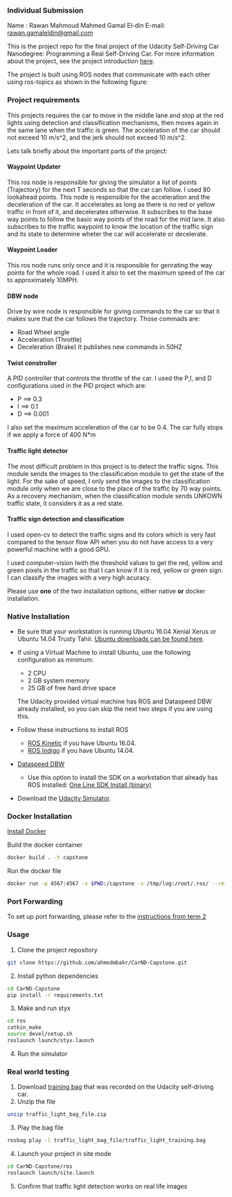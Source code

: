 ### Individual Submission
Name : Rawan Mahmoud Mahmed Gamal El-din
E-mail: rawan.gamaleldin@gmail.com

This is the project repo for the final project of the Udacity Self-Driving Car Nanodegree: Programming a Real Self-Driving Car. For more information about the project, see the project introduction [here](https://classroom.udacity.com/nanodegrees/nd013/parts/6047fe34-d93c-4f50-8336-b70ef10cb4b2/modules/e1a23b06-329a-4684-a717-ad476f0d8dff/lessons/462c933d-9f24-42d3-8bdc-a08a5fc866e4/concepts/5ab4b122-83e6-436d-850f-9f4d26627fd9).

The project is built using ROS nodes that communicate with each other using ros-topics as shown in the following figure:


### Project requirements
This projects requires the car to move in the middle lane and stop at the red lights using detection and classification mechanisms, then moves again in the same lane when the traffic is green.
The acceleration of the car should not exceed 10 m/s^2, and the jerk should not exceed 10 m/s^2.

Lets talk briefly about the important parts of the project:

#### Waypoint Updater
This ros node is responsible for giving the simulator a list of points (Trajectory) for the next T seconds so that the car can follow.
I used 80 lookahead points.
This node is responsible for the acceleration and the deceleration of the car.
It accelerates as long as there is no red or yellow traffic in front of it, and decelerates otherwise.
It subscribes to the base way points to follow the basic way points of the road for the mid lane.
It also subscribes to the traffic waypoint to know the location of the traffic sign and its state to determine wheter the car will accelerate or decelerate.

#### Waypoint Loader
This ros node runs only once and it is responsible for genrating the way points for the whole road.
I used it also to set the maximum speed of the car to approximately 10MPH.

#### DBW node
Drive by wire node is responsible for giving commands to the car so that it makes sure that the car follows the trajectory.
Those commads are:
 - Road Wheel angle
 - Acceleration (Throttle)
 - Deceleration (Brake)
 It publishes new commands in 50HZ
 
#### Twist constroller
A PID controller that controls the throttle of the car. I used the P,I, and D configurations used in the PID project which are:
- P ==> 0.3
- I ==> 0.1
- D ==> 0.001

I also set the maximum acceleration of the car to be 0.4.
The car fully stops if we apply a force of 400 N*m

#### Traffic light detector
The most difficult problem in this project is to detect the traffic signs.
This module sends the images to the classification module to get the state of the light.
For the sake of speed, I only send the images to the classification module only when we are close to the place of the traffic by 70 way points.
As a recovery mechanism, when the classification module sends UNKOWN traffic state, it considers it as a red state.


#### Traffic sign detection and classification
I used open-cv to detect the traffic signs and its colors which is very fast compared to the tensor flow API when you do not have access to a very powerful machine with a good GPU.

I used computer-vision Iwith the threshold values to get the red, yellow and green pixels in the traffic so that I can know if it is red, yellow or green sign.
I can classify the images with a very high acuracy.

Please use **one** of the two installation options, either native **or** docker installation.

### Native Installation

* Be sure that your workstation is running Ubuntu 16.04 Xenial Xerus or Ubuntu 14.04 Trusty Tahir. [Ubuntu downloads can be found here](https://www.ubuntu.com/download/desktop).
* If using a Virtual Machine to install Ubuntu, use the following configuration as minimum:
  * 2 CPU
  * 2 GB system memory
  * 25 GB of free hard drive space

  The Udacity provided virtual machine has ROS and Dataspeed DBW already installed, so you can skip the next two steps if you are using this.

* Follow these instructions to install ROS
  * [ROS Kinetic](http://wiki.ros.org/kinetic/Installation/Ubuntu) if you have Ubuntu 16.04.
  * [ROS Indigo](http://wiki.ros.org/indigo/Installation/Ubuntu) if you have Ubuntu 14.04.
* [Dataspeed DBW](https://bitbucket.org/DataspeedInc/dbw_mkz_ros)
  * Use this option to install the SDK on a workstation that already has ROS installed: [One Line SDK Install (binary)](https://bitbucket.org/DataspeedInc/dbw_mkz_ros/src/81e63fcc335d7b64139d7482017d6a97b405e250/ROS_SETUP.md?fileviewer=file-view-default)
* Download the [Udacity Simulator](https://github.com/udacity/CarND-Capstone/releases).

### Docker Installation
[Install Docker](https://docs.docker.com/engine/installation/)

Build the docker container
```bash
docker build . -t capstone
```

Run the docker file
```bash
docker run -p 4567:4567 -v $PWD:/capstone -v /tmp/log:/root/.ros/ --rm -it capstone
```

### Port Forwarding
To set up port forwarding, please refer to the [instructions from term 2](https://classroom.udacity.com/nanodegrees/nd013/parts/40f38239-66b6-46ec-ae68-03afd8a601c8/modules/0949fca6-b379-42af-a919-ee50aa304e6a/lessons/f758c44c-5e40-4e01-93b5-1a82aa4e044f/concepts/16cf4a78-4fc7-49e1-8621-3450ca938b77)

### Usage

1. Clone the project repository
```bash
git clone https://github.com/ahmedmbakr/CarND-Capstone.git
```

2. Install python dependencies
```bash
cd CarND-Capstone
pip install -r requirements.txt
```
3. Make and run styx
```bash
cd ros
catkin_make
source devel/setup.sh
roslaunch launch/styx.launch
```
4. Run the simulator

### Real world testing
1. Download [training bag](https://s3-us-west-1.amazonaws.com/udacity-selfdrivingcar/traffic_light_bag_file.zip) that was recorded on the Udacity self-driving car.
2. Unzip the file
```bash
unzip traffic_light_bag_file.zip
```
3. Play the bag file
```bash
rosbag play -l traffic_light_bag_file/traffic_light_training.bag
```
4. Launch your project in site mode
```bash
cd CarND-Capstone/ros
roslaunch launch/site.launch
```
5. Confirm that traffic light detection works on real life images